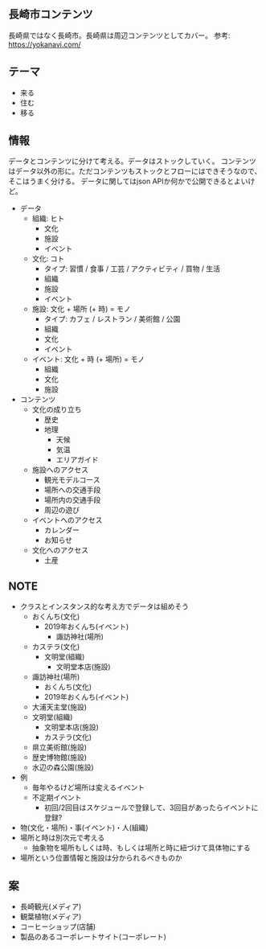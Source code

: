 ## 長崎市コンテンツ

長崎県ではなく長崎市。長崎県は周辺コンテンツとしてカバー。
参考: https://yokanavi.com/

## テーマ

- 来る
- 住む
- 移る

## 情報

データとコンテンツに分けて考える。データはストックしていく。
コンテンツはデータ以外の形に。ただコンテンツもストックとフローにはできそうなので、そこはうまく分ける。
データに関してはjson APIか何かで公開できるとよいけど。

- データ
  - 組織: ヒト
    - 文化
    - 施設
    - イベント
  - 文化: コト
    - タイプ: 習慣 / 食事 / 工芸 / アクティビティ / 買物 / 生活
    - 組織
    - 施設
    - イベント
  - 施設: 文化 + 場所 (+ 時) = モノ
    - タイプ: カフェ / レストラン / 美術館 / 公園
    - 組織
    - 文化
    - イベント
  - イベント: 文化 + 時 (+ 場所) = モノ
    - 組織
    - 文化
    - 施設
- コンテンツ
  - 文化の成り立ち
    - 歴史
    - 地理
      - 天候
      - 気温
      - エリアガイド
  - 施設へのアクセス
    - 観光モデルコース
    - 場所への交通手段
    - 場所内の交通手段
    - 周辺の遊び
  - イベントへのアクセス
    - カレンダー
    - お知らせ
  - 文化へのアクセス
    - 土産

## NOTE

- クラスとインスタンス的な考え方でデータは組めそう
  - おくんち(文化)
    - 2019年おくんち(イベント)
      - 諏訪神社(場所)
  - カステラ(文化)
    - 文明堂(組織)
      - 文明堂本店(施設)
  - 諏訪神社(場所)
    - おくんち(文化)
    - 2019年おくんち(イベント)
  - 大浦天主堂(施設)
  - 文明堂(組織)
    - 文明堂本店(施設)
    - カステラ(文化)
  - 県立美術館(施設)
  - 歴史博物館(施設)
  - 水辺の森公園(施設)
- 例
  - 毎年やるけど場所は変えるイベント
  - 不定期イベント
    - 初回/2回目はスケジュールで登録して、3回目があったらイベントに登録?
- 物(文化・場所)・事(イベント)・人(組織)
- 場所と時は別次元で考える
  - 抽象物を場所もしくは時、もしくは場所と時に紐づけて具体物にする
- 場所という位置情報と施設は分かられるべきものか

## 案

- 長崎観光(メディア)
- 観葉植物(メディア)
- コーヒーショップ(店舗)
- 製品のあるコーポレートサイト(コーポレート)
